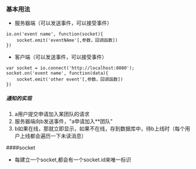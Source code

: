 ### 基本用法
* 服务器端（可以发送事件，可以接受事件）
```
io.on('event name', function(socket){
    socket.emit('eventNAme'[,参数，回调函数])
})
```

* 客户端（可以发送事件，可以接受事件）
```
var socket = io.connect('http://localhost:8080');
socket.on('event name', function(data){
    socket.emit('other event'[,参数，回调函数])
})
```

##### 通知的实现

1. a用户提交申请加入某团队的请求
2. 服务器端向b发送事件，"a申请加入**团队"
3. b如果在线，那就立即显示，如果不在线，存到数据库中，待b上线时（每个用户上线都会遍历一下未读消息）

####socket
- 每建立一个socket,都会有一个socket.id来唯一标识